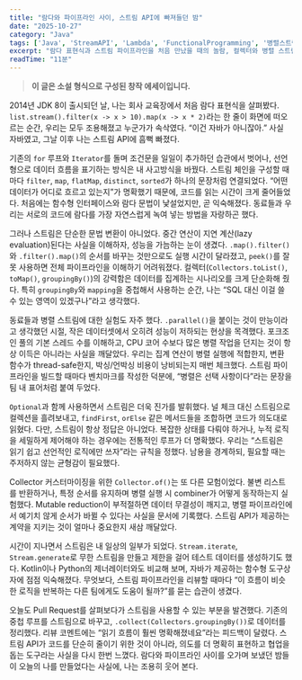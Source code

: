 ```yaml
---
title: "람다와 파이프라인 사이, 스트림 API에 빠져들던 밤"
date: "2025-10-27"
category: "Java"
tags: ['Java', 'StreamAPI', 'Lambda', 'FunctionalProgramming', '병렬스트림']
excerpt: "람다 표현식과 스트림 파이프라인을 처음 만났을 때의 놀람, 컬렉터와 병렬 스트림 튜닝까지 기록한 1인칭 에세이"
readTime: "11분"
---
```


> **이 글은 소설 형식으로 구성된 창작 에세이입니다.**

2014년 JDK 8이 출시되던 날, 나는 회사 교육장에서 처음 람다 표현식을 살펴봤다. `list.stream().filter(x -> x > 10).map(x -> x * 2)`라는 한 줄이 화면에 떠오르는 순간, 우리는 모두 조용해졌고 누군가가 속삭였다. “이건 자바가 아니잖아.” 사실 자바였고, 그날 이후 나는 스트림 API에 흠뻑 빠졌다.

기존의 `for` 루프와 `Iterator`를 돌며 조건문을 일일이 추가하던 습관에서 벗어나, 선언형으로 데이터 흐름을 표기하는 방식은 내 사고방식을 바꿨다. 스트림 체인을 구성할 때마다 `filter`, `map`, `flatMap`, `distinct`, `sorted`가 하나의 문장처럼 연결되었다. “어떤 데이터가 어디로 흐르고 있는지”가 명확했기 때문에, 코드를 읽는 시간이 크게 줄어들었다. 처음에는 함수형 인터페이스와 람다 문법이 낯설었지만, 곧 익숙해졌다. 동료들과 우리는 서로의 코드에 람다를 가장 자연스럽게 녹여 넣는 방법을 자랑하곤 했다.

그러나 스트림은 단순한 문법 변환이 아니었다. 중간 연산이 지연 계산(lazy evaluation)된다는 사실을 이해하자, 성능을 가늠하는 눈이 생겼다. `.map().filter()`와 `.filter().map()`의 순서를 바꾸는 것만으로도 실행 시간이 달라졌고, `peek()`를 잘못 사용하면 전체 파이프라인을 이해하기 어려워졌다. 컬렉터(`Collectors.toList()`, `toMap()`, `groupingBy()`)의 강력함은 데이터를 집계하는 시나리오를 크게 단순화해 줬다. 특히 `groupingBy`와 `mapping`을 중첩해서 사용하는 순간, 나는 “SQL 대신 이걸 쓸 수 있는 영역이 있겠구나”라고 생각했다.

동료들과 병렬 스트림에 대한 실험도 자주 했다. `.parallel()`을 붙이는 것이 만능이라고 생각했던 시절, 작은 데이터셋에서 오히려 성능이 저하되는 현상을 목격했다. 포크조인 풀의 기본 스레드 수를 이해하고, CPU 코어 수보다 많은 병렬 작업을 던지는 것이 항상 이득은 아니라는 사실을 깨달았다. 우리는 집계 연산이 병렬 실행에 적합한지, 변환 함수가 thread-safe한지, 박싱/언박싱 비용이 낭비되는지 매번 체크했다. 스트림 파이프라인을 빌드할 때마다 벤치마크를 작성한 덕분에, “병렬은 선택 사항이다”라는 문장을 팀 내 표어처럼 붙여 두었다.

`Optional`과 함께 사용하면서 스트림은 더욱 진가를 발휘했다. 널 체크 대신 스트림으로 컬렉션을 흘려보내고, `findFirst`, `orElse` 같은 메서드들을 조합하면 코드가 의도대로 읽혔다. 다만, 스트림이 항상 정답은 아니었다. 복잡한 상태를 다뤄야 하거나, 누적 로직을 세밀하게 제어해야 하는 경우에는 전통적인 루프가 더 명확했다. 우리는 “스트림은 읽기 쉽고 선언적인 로직에만 쓰자”라는 규칙을 정했다. 남용을 경계하되, 필요할 때는 주저하지 않는 균형감이 필요했다.

Collector 커스터마이징을 위한 `Collector.of()`는 또 다른 모험이었다. 불변 리스트를 반환하거나, 특정 순서를 유지하며 병렬 실행 시 combiner가 어떻게 동작하는지 실험했다. Mutable reduction이 부적절하면 데이터 무결성이 깨지고, 병렬 파이프라인에서 예기치 않게 순서가 바뀔 수 있다는 사실을 문서에 기록했다. 스트림 API가 제공하는 계약을 지키는 것이 얼마나 중요한지 새삼 깨달았다.

시간이 지나면서 스트림은 내 일상의 일부가 되었다. `Stream.iterate`, `Stream.generate`로 무한 스트림을 만들고 제한을 걸어 테스트 데이터를 생성하기도 했다. Kotlin이나 Python의 제너레이터와도 비교해 보며, 자바가 제공하는 함수형 도구상자에 점점 익숙해졌다. 무엇보다, 스트림 파이프라인을 리뷰할 때마다 “이 흐름이 비슷한 로직을 반복하는 다른 팀에게도 도움이 될까?”를 묻는 습관이 생겼다.

오늘도 Pull Request를 살펴보다가 스트림을 사용할 수 있는 부분을 발견했다. 기존의 중첩 루프를 스트림으로 바꾸고, `.collect(Collectors.groupingBy())`로 데이터를 정리했다. 리뷰 코멘트에는 “읽기 흐름이 훨씬 명확해졌네요”라는 피드백이 달렸다. 스트림 API가 코드를 단순히 줄이기 위한 것이 아니라, 의도를 더 명확히 표현하고 협업을 돕는 도구라는 사실을 다시 한번 느꼈다. 람다와 파이프라인 사이를 오가며 보냈던 밤들이 오늘의 나를 만들었다는 사실에, 나는 조용히 웃어 본다.
